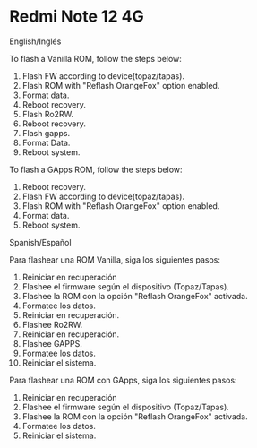 # Redmi Note 12 4G

English/Inglés

To flash a Vanilla ROM, follow the steps below:
1. Flash FW according to device(topaz/tapas).
2. Flash ROM with "Reflash OrangeFox" option enabled.
3. Format data.
4. Reboot recovery.
5. Flash Ro2RW. 
6. Reboot recovery.
7. Flash gapps.
8. Format Data.
9. Reboot system.

To flash a GApps ROM, follow the steps below:
1. Reboot recovery.
2. Flash FW according to device(topaz/tapas).
3. Flash ROM with "Reflash OrangeFox" option enabled.
4. Format data.
5. Reboot system.


Spanish/Español

Para flashear una ROM Vanilla, siga los siguientes pasos:
1. Reiniciar en recuperación
2. Flashee el firmware según el dispositivo (Topaz/Tapas).
3. Flashee la ROM con la opción "Reflash OrangeFox" activada.
4. Formatee los datos.
5. Reiniciar en recuperación.
6. Flashee Ro2RW.
7. Reiniciar en recuperación.
8. Flashee GAPPS.
9. Formatee los datos.
10. Reiniciar el sistema.

Para flashear una ROM con GApps, siga los siguientes pasos:
1. Reiniciar en recuperación
2. Flashee el firmware según el dispositivo (Topaz/Tapas).
3. Flashee la ROM con la opción "Reflash OrangeFox" activada.
4. Formatee los datos.
5. Reiniciar el sistema.
